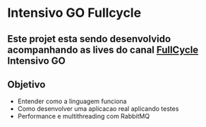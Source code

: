 # Intensivo GO Fullcycle 

## Este projet esta sendo desenvolvido acompanhando as lives do canal [FullCycle]("https://www.youtube.com/c/FullCycle") **Intensivo GO**

## Objetivo

- Entender como a linguagem funciona
- Como desenvolver uma aplicacao real aplicando testes
- Performance e multithreading com RabbitMQ